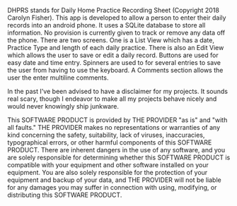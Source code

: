 DHPRS stands for Daily Home Practice Recording Sheet (Copyright 2018 Carolyn Fisher). 
This app is developed to allow a person to enter their daily records into an android phone. 
It uses a SQLite database to store all information. No provision is currently given to track or remove any data off the phone. 
There are two screens. One is a List View which has a date, Practice Type and length of each daily practice. 
There is also an Edit View which allows the user to save or edit a daily record. 
Buttons are used for easy date and time entry. Spinners are used to for several entries to save the user from having to use the keyboard. 
A Comments section allows the user the enter multiline comments.

In the past I've been advised to have a disclaimer for my projects.  It sounds real scary, though I endeavor to make all my projects behave nicely and would never knowingly ship junkware.

This SOFTWARE PRODUCT is provided by THE PROVIDER "as is" and "with all faults." THE PROVIDER makes no representations or warranties of any kind concerning the safety, suitability, lack of viruses, inaccuracies, typographical errors, or other harmful components of this SOFTWARE PRODUCT. There are inherent dangers in the use of any software, and you are solely responsible for determining whether this SOFTWARE PRODUCT is compatible with your equipment and other software installed on your equipment. You are also solely responsible for the protection of your equipment and backup of your data, and THE PROVIDER will not be liable for any damages you may suffer in connection with using, modifying, or distributing this SOFTWARE PRODUCT.

